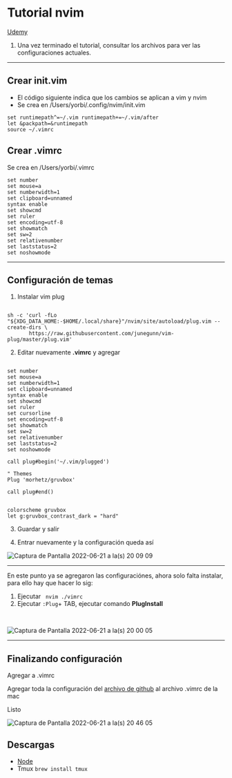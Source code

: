 # Tutorial nvim

[Udemy](https://www.udemy.com/course/vim-aumenta-tu-velocidad-de-desarrollo)


1. Una vez terminado el tutorial, consultar los archivos para ver las configuraciones actuales.


****



## Crear init.vim

- El código siguiente indica que los cambios se aplican a vim y nvim 
 - Se crea en /Users/yorbi/.config/nvim/init.vim 
~~~
set runtimepath^=~/.vim runtimepath+=~/.vim/after
let &packpath=&runtimepath
source ~/.vimrc
~~~






## Crear .vimrc

Se crea en /Users/yorbi/.vimrc
~~~
set number
set mouse=a
set numberwidth=1
set clipboard=unnamed
syntax enable
set showcmd
set ruler
set encoding=utf-8
set showmatch
set sw=2
set relativenumber
set laststatus=2
set noshowmode
~~~

***

## Configuración de temas

1. Instalar vim plug

~~~

sh -c 'curl -fLo "${XDG_DATA_HOME:-$HOME/.local/share}"/nvim/site/autoload/plug.vim --create-dirs \
       https://raw.githubusercontent.com/junegunn/vim-plug/master/plug.vim'
~~~

2. Editar nuevamente **.vimrc** y agregar

~~~

set number
set mouse=a
set numberwidth=1
set clipboard=unnamed
syntax enable
set showcmd
set ruler
set cursorline
set encoding=utf-8
set showmatch
set sw=2
set relativenumber
set laststatus=2
set noshowmode

call plug#begin('~/.vim/plugged')

" Themes 
Plug 'morhetz/gruvbox'

call plug#end()


colorscheme gruvbox
let g:gruvbox_contrast_dark = "hard"

~~~


3.  Guardar y salir

4. Entrar nuevamente y la configuración queda así

![Captura de Pantalla 2022-06-21 a la(s) 20 09 09](https://user-images.githubusercontent.com/65741972/174922007-32ddfe56-eec6-4b61-8558-7d86c6f82444.png)

***

En este punto ya se agregaron las configuraciónes, ahora solo falta instalar, para ello hay que hacer lo sig:

1. Ejecutar ``` nvim ./vimrc```
2. Ejecutar ```:Plug```+ TAB, ejecutar comando **PlugInstall**
<br>

![Captura de Pantalla 2022-06-21 a la(s) 20 00 05](https://user-images.githubusercontent.com/65741972/174921097-d751cc0b-232e-4be2-9174-51fa8c2d786b.png)


***

## Finalizando configuración

Agregar a .vimrc

Agregar toda la configuración del [archivo de github](https://github.com/yorbimv/macos_catalina_config/blob/main/config/nvim/nvim/.vimrc) al archivo .vimrc de la mac


Listo



![Captura de Pantalla 2022-06-21 a la(s) 20 46 05](https://user-images.githubusercontent.com/65741972/174925625-97fc5382-409a-430f-9f19-e1faefd0d573.png)








## Descargas 

- [Node](https://nodejs.org/en/download/)
- Tmux ```brew install tmux```
